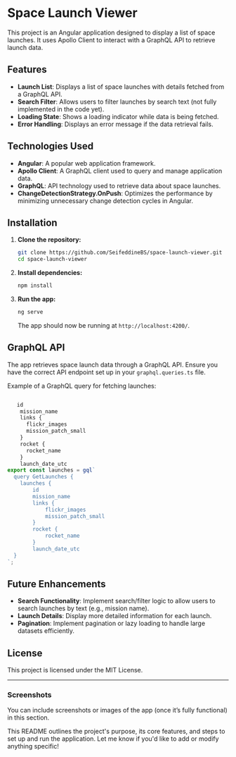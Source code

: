 # Space Launch Viewer

This project is an Angular application designed to display a list of space launches. It uses Apollo Client to interact with a GraphQL API to retrieve launch data.

## Features

- **Launch List**: Displays a list of space launches with details fetched from a GraphQL API.
- **Search Filter**: Allows users to filter launches by search text (not fully implemented in the code yet).
- **Loading State**: Shows a loading indicator while data is being fetched.
- **Error Handling**: Displays an error message if the data retrieval fails.

## Technologies Used

- **Angular**: A popular web application framework.
- **Apollo Client**: A GraphQL client used to query and manage application data.
- **GraphQL**: API technology used to retrieve data about space launches.
- **ChangeDetectionStrategy.OnPush**: Optimizes the performance by minimizing unnecessary change detection cycles in Angular.

## Installation

1. **Clone the repository:**

   ```bash
   git clone https://github.com/SeifeddineBS/space-launch-viewer.git
   cd space-launch-viewer
   ```

2. **Install dependencies:**

   ```bash
   npm install
   ```

3. **Run the app:**

   ```bash
   ng serve
   ```

   The app should now be running at `http://localhost:4200/`.

## GraphQL API

The app retrieves space launch data through a GraphQL API. Ensure you have the correct API endpoint set up in your `graphql.queries.ts` file.

Example of a GraphQL query for fetching launches:

```typescript

   id
    mission_name
    links {
      flickr_images
      mission_patch_small
    }
    rocket {
      rocket_name
    }
    launch_date_utc
export const launches = gql`
  query GetLaunches {
    launches {
        id
        mission_name
        links {
            flickr_images
            mission_patch_small
        }
        rocket {
            rocket_name
        }
        launch_date_utc
  }
`;
```

## Future Enhancements

- **Search Functionality**: Implement search/filter logic to allow users to search launches by text (e.g., mission name).
- **Launch Details**: Display more detailed information for each launch.
- **Pagination**: Implement pagination or lazy loading to handle large datasets efficiently.

## License

This project is licensed under the MIT License.

---

### Screenshots

You can include screenshots or images of the app (once it’s fully functional) in this section.

This README outlines the project's purpose, its core features, and steps to set up and run the application. Let me know if you'd like to add or modify anything specific!